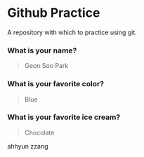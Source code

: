 # Github Practice
 
A repository with which to practice using git.

### What is your name?

> Geon Soo Park


### What is your favorite color?

> Blue

### What is your favorite ice cream?

> Chocolate

ahhyun zzang
